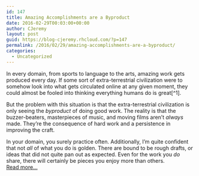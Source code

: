 ```yaml
---
id: 147
title: Amazing Accomplishments are a Byproduct
date: 2016-02-29T00:03:00+00:00
author: CJeremy
layout: post
guid: https://blog-cjeremy.rhcloud.com/?p=147
permalink: /2016/02/29/amazing-accomplishments-are-a-byproduct/
categories:
  - Uncategorized
---
```

In every domain, from sports to language to the arts, amazing work gets produced every day. If some sort of extra-terrestrial civilization were to somehow look into what gets circulated online at any given moment, they could almost be fooled into thinking everything humans do is great[^1].

But the problem with this situation is that the extra-terrestrial civilization is only seeing the _byproduct_ of doing good work. The reality is that the buzzer-beaters, masterpieces of music, and moving films aren&#8217;t _always_ made. They&#8217;re the consequence of hard work and a persistence in improving the craft.

In your domain, you surely practice often. Additionally, I&#8217;m quite confident that not _all_ of what you do is golden. There are bound to be rough drafts, or ideas that did not quite pan out as expected. Even for the work you _do_ share, there will certainly be pieces you enjoy more than others. <span class="post-teaser-more">&nbsp;<br /><a href="http://blog-cjeremy.rhcloud.com/2016/02/29/amazing-accomplishments-are-a-byproduct/" title="Permanent Link: Amazing Accomplishments are a Byproduct" rel="bookmark">Read more...</br></span></p>